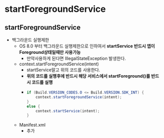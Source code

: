 startForegroundService
===
startForegroundService
---
* 백그라운드 실행제한
  * OS 8.0 부터 백그라운드 실행제한으로 인하여서 **startService 반드시 앱이 Foreground상태일때만 사용가능**
    * 만약사용하게 된다면 IllegalStateException 발생한다.
  * context.startForegroundService(intent)
    * startService말고 위의 코드를 사용한다.
    * **위의 코드를 실행후에 반드시 해당 서비스에서 startForeground()를 반드시 코드를 실행**
    * ```java
      if (Build.VERSION_CODES.O <= Build.VERSION.SDK_INT) {
          context.startForegroundService(intent);
      }
      else {
          context.startService(intent);
      }
  * Manifest.xml
    * <uses-permission android:name="android.permission.FOREGROUND_SERVICE" /> 추가
